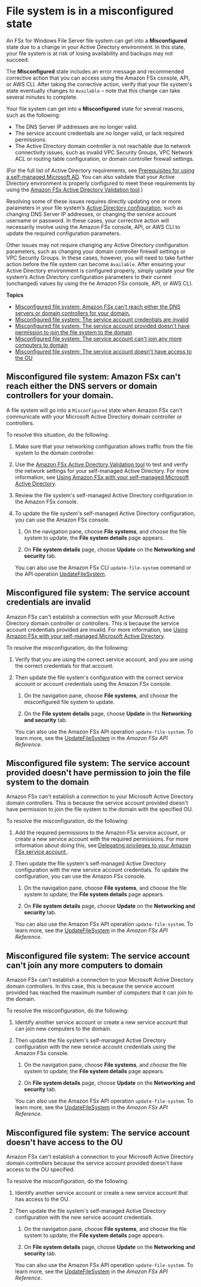 # File system is in a misconfigured state<a name="misconfigured-ad-config"></a>

An FSx for Windows File Server file system can get into a **Misconfigured** state due to a change in your Active Directory environment\. In this state, your file system is at risk of losing availability and backups may not succeed\.

The **Misconfigured** state includes an error message and recommended corrective action that you can access using the Amazon FSx console, API, or AWS CLI\. After taking the corrective action, verify that your file system's state eventually changes to `Available` – note that this change can take several minutes to complete\.

Your file system can get into a **Misconfigured** state for several reasons, such as the following:
+ The DNS Server IP addresses are no longer valid\.
+ The service account credentials are no longer valid, or lack required permissions\.
+ The Active Directory domain controller is not reachable due to network connectivity issues, such as invalid VPC Security Groups, VPC Network ACL or routing table configuration, or domain controller firewall settings\.

\(For the full list of Active Directory requirements, see [Prerequisites for using a self\-managed Microsoft AD](self-manage-prereqs.md)\. You can also validate that your Active Directory environment is properly configured to meet these requirements by using the [Amazon FSx Active Directory Validation tool](validate-ad-config.md#test-ad-network-config)\.\)

Resolving some of these issues requires directly updating one or more parameters in your file system’s [Active Directory configuration](https://docs.aws.amazon.com/fsx/latest/APIReference/API_SelfManagedActiveDirectoryConfigurationUpdates.html), such as changing DNS Server IP addresses, or changing the service account username or password\. In these cases, your corrective action will necessarily involve using the Amazon FSx console, API, or AWS CLI to update the required configuration parameters\.

Other issues may not require changing any Active Directory configuration parameters, such as changing your domain controller firewall settings or VPC Security Groups\. In these cases, however, you will need to take further action before the file system can become `Available`\. After ensuring your Active Directory environment is configured properly, simply update your file system’s Active Directory configuration parameters to their current \(unchanged\) values by using the he Amazon FSx console, API, or AWS CLI\.

**Topics**
+ [Misconfigured file system: Amazon FSx can't reach either the DNS servers or domain controllers for your domain\.](#w213aac41c13c19)
+ [Misconfigured file system: The service account credentials are invalid](#w213aac41c13c21)
+ [Misconfigured file system: The service account provided doesn't have permission to join the file system to the domain](#w213aac41c13c23)
+ [Misconfigured file system: The service account can't join any more computers to domain](#w213aac41c13c25)
+ [Misconfigured file system: The service account doesn't have access to the OU](#w213aac41c13c27)

## Misconfigured file system: Amazon FSx can't reach either the DNS servers or domain controllers for your domain\.<a name="w213aac41c13c19"></a>

A file system will go into a `Misconfigured` state when Amazon FSx can't communicate with your Microsoft Active Directory domain controller or controllers\.

To resolve this situation, do the following:

1. Make sure that your networking configuration allows traffic from the file system to the domain controller\.

1. Use the [ Amazon FSx Active Directory Validation tool](validate-ad-config.md) to test and verify the network settings for your self\-managed Active Directory\. For more information, see [Using Amazon FSx with your self\-managed Microsoft Active Directory](self-managed-AD.md)\. 

1. Review the file system's self\-managed Active Directory configuration in the Amazon FSx console\.

1. To update the file system's self\-managed Active Directory configuration, you can use the Amazon FSx console\.

   1. On the navigation pane, choose **File systems**, and choose the file system to update; the **File system details** page appears\.

   1. On **File system details** page, choose **Update** on the **Networking and security** tab\.

   You can also use the Amazon FSx CLI `update-file-system` command or the API operation [UpdateFileSystem](https://docs.aws.amazon.com/fsx/latest/APIReference/API_UpdateFileSystem.html)\.

## Misconfigured file system: The service account credentials are invalid<a name="w213aac41c13c21"></a>

Amazon FSx can't establish a connection with your Microsoft Active Directory domain controller or controllers\. This is because the service account credentials provided are invalid\. For more information, see [Using Amazon FSx with your self\-managed Microsoft Active Directory](self-managed-AD.md)\. 

To resolve the misconfiguration, do the following:

1. Verify that you are using the correct service account, and you are using the correct credentials for that account\.

1. Then update the file system's configuration with the correct service account or account credentials using the Amazon FSx console\.

   1. On the navigation pane, choose **File systems**, and choose the misconfigured file system to update\.

   1. On the **File system details** page, choose **Update** in the **Networking and security** tab\.

   You can also use the Amazon FSx API operation `update-file-system`\. To learn more, see the [UpdateFileSystem](https://docs.aws.amazon.com/fsx/latest/APIReference/API_UpdateFileSystem.html) in the *Amazon FSx API Reference*\.

## Misconfigured file system: The service account provided doesn't have permission to join the file system to the domain<a name="w213aac41c13c23"></a>

Amazon FSx can't establish a connection to your Microsoft Active Directory domain controllers\. This is because the service account provided doesn't have permission to join the file system to the domain with the specified OU\. 

To resolve the misconfiguration, do the following:

1. Add the required permissions to the Amazon FSx service account, or create a new service account with the required permissions\. For more information about doing this, see [ Delegating privileges to your Amazon FSx service account ](self-managed-AD-best-practices.md#connect_delegate_privileges)\.

1. Then update the file system's self\-managed Active Directory configuration with the new service account credentials\. To update the configuration, you can use the Amazon FSx console\. 

   1. On the navigation pane, choose **File systems**, and choose the file system to update; the **File system details** page appears\.

   1. On **File system details** page, choose **Update** on the **Networking and security** tab\. 

   You can also use the Amazon FSx API operation `update-file-system`\. To learn more, see the [UpdateFileSystem](https://docs.aws.amazon.com/fsx/latest/APIReference/API_UpdateFileSystem.html) in the *Amazon FSx API Reference*\.

## Misconfigured file system: The service account can't join any more computers to domain<a name="w213aac41c13c25"></a>

Amazon FSx can't establish a connection to your Microsoft Active Directory domain controllers\. In this case, this is because the service account provided has reached the maximum number of computers that it can join to the domain\. 

To resolve the misconfiguration, do the following:

1. Identify another service account or create a new service account that can join new computers to the domain\.

1. Then update the file system's self\-managed Active Directory configuration with the new service account credentials using the Amazon FSx console\.

   1. On the navigation pane, choose **File systems**, and choose the file system to update; the **File system details** page appears\.

   1. On **File system details** page, choose **Update** on the **Networking and security** tab\.

   You can also use the Amazon FSx API operation `update-file-system`\. To learn more, see the [UpdateFileSystem](https://docs.aws.amazon.com/fsx/latest/APIReference/API_UpdateFileSystem.html) in the *Amazon FSx API Reference*\.

## Misconfigured file system: The service account doesn't have access to the OU<a name="w213aac41c13c27"></a>

Amazon FSx can't establish a connection to your Microsoft Active Directory domain controllers because the service account provided doesn't have access to the OU specified\. 

To resolve the misconfiguration, do the following:

1.  Identify another service account or create a new service account that has access to the OU\.

1. Then update the file system's self\-managed Active Directory configuration with the new service account credentials\.

   1. On the navigation pane, choose **File systems**, and choose the file system to update; the **File system details** page appears\.

   1. On **File system details** page, choose **Update** on the **Networking and security** tab\.

   You can also use the Amazon FSx API operation `update-file-system`\. To learn more, see the [UpdateFileSystem](https://docs.aws.amazon.com/fsx/latest/APIReference/API_UpdateFileSystem.html) in the *Amazon FSx API Reference*\.